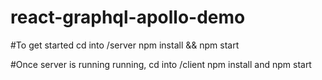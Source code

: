 # react-graphql-apollo-demo

#To get started cd into /server npm install && npm start

#Once server is running running, cd into /client  npm install and npm start 
